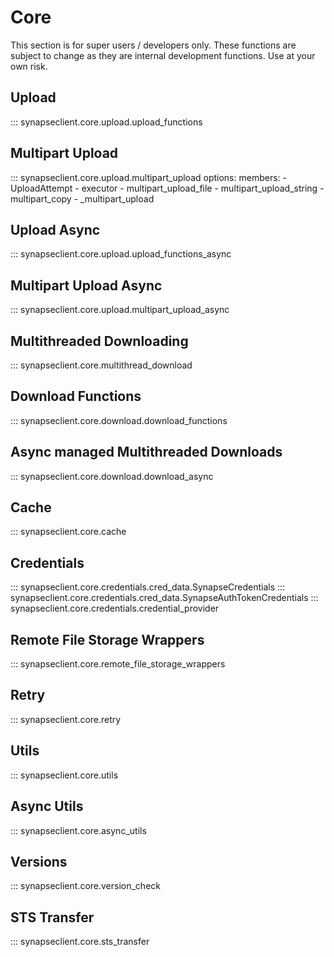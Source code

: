 # Core

This section is for super users / developers only.
These functions are subject to change as they are internal development
functions.  Use at your own risk.

## Upload
::: synapseclient.core.upload.upload_functions

## Multipart Upload

::: synapseclient.core.upload.multipart_upload
    options:
        members:
        - UploadAttempt
        - executor
        - multipart_upload_file
        - multipart_upload_string
        - multipart_copy
        - _multipart_upload


## Upload Async
::: synapseclient.core.upload.upload_functions_async

## Multipart Upload Async

::: synapseclient.core.upload.multipart_upload_async

## Multithreaded Downloading
::: synapseclient.core.multithread_download

## Download Functions
::: synapseclient.core.download.download_functions

## Async managed Multithreaded Downloads
::: synapseclient.core.download.download_async

## Cache
::: synapseclient.core.cache

## Credentials
::: synapseclient.core.credentials.cred_data.SynapseCredentials
::: synapseclient.core.credentials.cred_data.SynapseAuthTokenCredentials
::: synapseclient.core.credentials.credential_provider

## Remote File Storage Wrappers
::: synapseclient.core.remote_file_storage_wrappers

## Retry

::: synapseclient.core.retry

## Utils

::: synapseclient.core.utils

## Async Utils

::: synapseclient.core.async_utils

## Versions
::: synapseclient.core.version_check

## STS Transfer
::: synapseclient.core.sts_transfer
